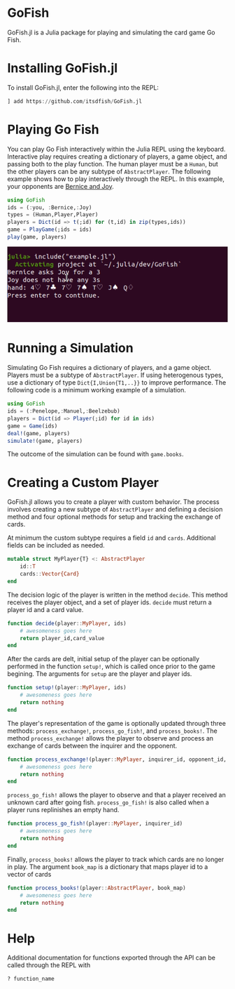 # GoFish

GoFish.jl is a Julia package for playing and simulating the card game Go Fish. 

# Installing GoFish.jl

To install GoFish.jl, enter the following into the REPL:

```julia
] add https://github.com/itsdfish/GoFish.jl
```

# Playing Go Fish

You can play Go Fish interactively within the Julia REPL using the keyboard. Interactive play requires creating a dictionary of players, a game object, and passing both to the play function. The human player must be a `Human`, but the other players can be any subtype of `AbstractPlayer`. The following example shows how to play interactively through the REPL. In this example, your opponents are [Bernice and Joy](https://youtu.be/X2CzeRaZrYc?t=4). 
```julia 
using GoFish
ids = (:you, :Bernice,:Joy)
types = (Human,Player,Player)
players = Dict(id => t(;id) for (t,id) in zip(types,ids))
game = PlayGame(;ids = ids)
play(game, players)
```

<img src="resources/GoFish.gif" />

# Running a Simulation

Simulating Go Fish requires a dictionary of players, and a game object. Players must be a subtype of `AbstractPlayer`. If using heterogenous types, use a dictionary of type `Dict{I,Union{T1,..}}` to improve performance. The following code is a minimum working example of a simulation. 

```julia
using GoFish
ids = (:Penelope,:Manuel,:Beelzebub)
players = Dict(id => Player(;id) for id in ids)
game = Game(ids)
deal!(game, players)
simulate!(game, players)
```
The outcome of the simulation can be found with `game.books`. 
# Creating a Custom Player

GoFish.jl allows you to create a player with custom behavior. The process involves creating a new subtype of `AbstractPlayer` and defining a decision method and four optional methods for setup and tracking the exchange of cards. 

At minimum the custom subtype requires a field `id` and `cards`. Additional fields can be included as needed.
```julia
mutable struct MyPlayer{T} <: AbstractPlayer
    id::T
    cards::Vector{Card}
end
```

The decision logic of the player is written in the method `decide`. This method receives the player object, and a set of player ids. `decide` must return a player id and a card value.  
```julia 
function decide(player::MyPlayer, ids)
    # awesomeness goes here
    return player_id,card_value
end
```

After the cards are delt, initial setup of the player can be optionally performed in the function `setup!`, which is called once prior to the game begining. The arguments for `setup` are the player and player ids. 
```julia
function setup!(player::MyPlayer, ids)
    # awesomeness goes here
    return nothing
end
```

The player's representation of the game is optionally updated through three methods: `process_exchange!`, `process_go_fish!`, and `process_books!`. The method `process_exchange!` allows the player to observe and process an exchange of cards between the inquirer and the opponent.
```julia 
function process_exchange!(player::MyPlayer, inquirer_id, opponent_id, value, cards)
    # awesomeness goes here
    return nothing
end
```
`process_go_fish!` allows the player to observe and that a player received an unknown card after going fish. `process_go_fish!` is also called when a player runs replinishes an empty hand. 
```julia 
function process_go_fish!(player::MyPlayer, inquirer_id)
    # awesomeness goes here
    return nothing
end
```
Finally, `process_books!` allows the player to track which cards are no longer in play. The argument `book_map` is a dictionary that maps player id to a vector of cards 
```julia
function process_books!(player::AbstractPlayer, book_map)
    # awesomeness goes here
    return nothing
end
```

# Help

Additional documentation for functions exported through the API can be called through the REPL with

```julia
? function_name
```
